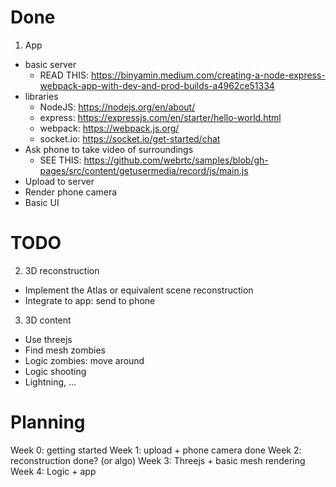 # Done

1) App
- basic server
  - READ THIS: https://binyamin.medium.com/creating-a-node-express-webpack-app-with-dev-and-prod-builds-a4962ce51334
- libraries
  - NodeJS: https://nodejs.org/en/about/
  - express: https://expressjs.com/en/starter/hello-world.html
  - webpack: https://webpack.js.org/ 
  - socket.io: https://socket.io/get-started/chat 
- Ask phone to take video of surroundings
  - SEE THIS: https://github.com/webrtc/samples/blob/gh-pages/src/content/getusermedia/record/js/main.js
- Upload to server
- Render phone camera
- Basic UI

# TODO

2) 3D reconstruction
- Implement the Atlas or equivalent scene reconstruction
- Integrate to app: send to phone

3) 3D content
- Use threejs
- Find mesh zombies
- Logic zombies: move around
- Logic shooting
- Lightning, ...

# Planning

Week 0: getting started
Week 1: upload + phone camera done
Week 2: reconstruction done? (or algo)
Week 3: Threejs + basic mesh rendering
Week 4: Logic + app